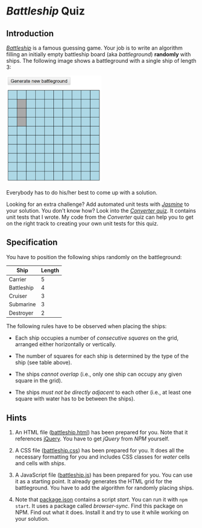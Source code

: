 # *Battleship* Quiz


## Introduction

[*Battleship*](https://en.wikipedia.org/wiki/Battleship_(game)) is a famous guessing game. Your job is to write an algorithm filling an initially empty battleship board (aka *battleground*) **randomly** with ships. The following image shows a battleground with a single ship of length 3:

<img src='images/battleground-with-one-ship.png' alt='Battleground with ship' width='50%' />

Everybody has to do his/her best to come up with a solution.

Looking for an extra challenge? Add automated unit tests with [*Jasmine*](https://jasmine.github.io/) to your solution. You don't know how? Look into the [*Converter* quiz](https://github.com/rstropek/htl-mobile-computing/tree/master/node-fundamentals/9030-converter). It contains unit tests that I wrote. My code from the *Converter* quiz can help you to get on the right track to creating your own unit tests for this quiz.


## Specification

You have to position the following ships randomly on the battleground:

| Ship       | Length |
|------------|--------|
| Carrier    | 5      |
| Battleship | 4      |
| Cruiser    | 3      |
| Submarine  | 3      |
| Destroyer  | 2      |

The following rules have to be observed when placing the ships:

* Each ship occupies a number of *consecutive squares* on the grid, arranged either horizontally or vertically.

* The number of squares for each ship is determined by the type of the ship (see table above).

* The ships *cannot overlap* (i.e., only one ship can occupy any given square in the grid). 

* The ships *must not be directly adjacent* to each other (i.e., at least one square with water has to be between the ships).


## Hints

1. An HTML file ([battleship.html](battleship.html)) has been prepared for you. Note that it references [jQuery](http://jquery.com/). You have to get *jQuery* from *NPM* yourself.

1. A CSS file ([battleship.css](battleship.css)) has been prepared for you. It does all the necessary formatting for you and includes CSS classes for *water* cells and cells with *ships*.

1. A JavaScript file ([battleship.js](battleship.js)) has been prepared for you. You can use it as a starting point. It already generates the HTML grid for the battleground. You have to add the algorithm for randomly placing ships.

1. Note that [package.json](package.json) contains a script *start*. You can run it with `npm start`. It uses a package called *browser-sync*. Find this package on NPM. Find out what it does. Install it and try to use it while working on your solution.
